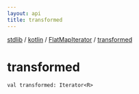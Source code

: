 ```yaml
---
layout: api
title: transformed
---
```

[stdlib](../../index.html) / [kotlin](../index.html) / [FlatMapIterator](index.html) / [transformed](transformed.html)

# transformed

```
val transformed: Iterator<R>
```
